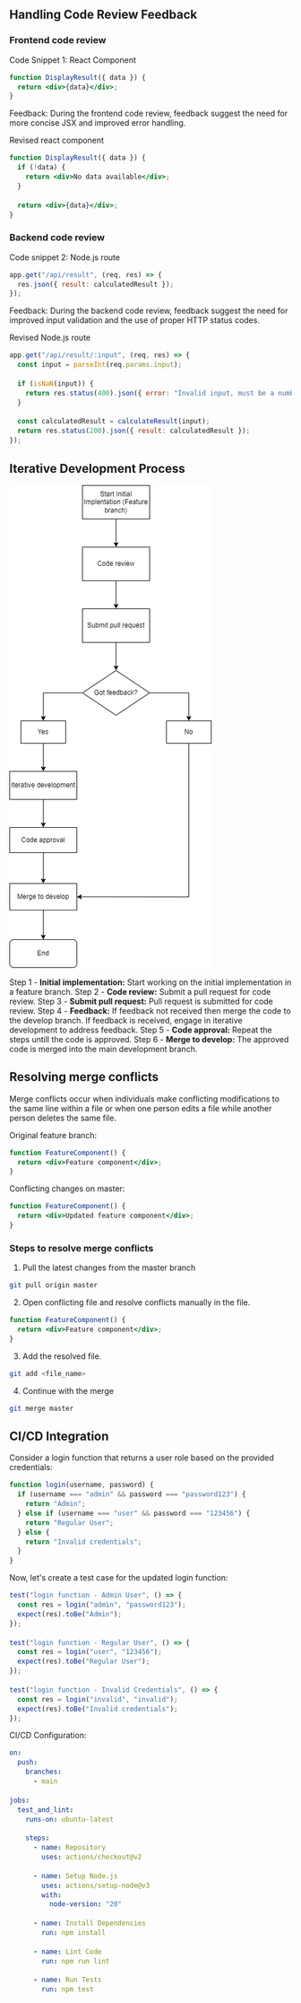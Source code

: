 ## Handling Code Review Feedback

### Frontend code review

Code Snippet 1: React Component

```jsx
function DisplayResult({ data }) {
  return <div>{data}</div>;
}
```

Feedback: During the frontend code review, feedback suggest the need for more concise JSX and improved error handling.

Revised react component

```jsx
function DisplayResult({ data }) {
  if (!data) {
    return <div>No data available</div>;
  }

  return <div>{data}</div>;
}
```

### Backend code review

Code snippet 2: Node.js route

```javascript
app.get("/api/result", (req, res) => {
  res.json({ result: calculatedResult });
});
```

Feedback: During the backend code review, feedback suggest the need for improved input validation and the use of proper HTTP status codes.

Revised Node.js route

```javascript
app.get("/api/result/:input", (req, res) => {
  const input = parseInt(req.params.input);

  if (isNaN(input)) {
    return res.status(400).json({ error: "Invalid input, must be a number." });
  }

  const calculatedResult = calculateResult(input);
  return res.status(200).json({ result: calculatedResult });
});
```

## Iterative Development Process

![Flow Chart](<Iterative development.jpg>)

Step 1 - **Initial implementation:** Start working on the initial implementation in a feature branch.
Step 2 - **Code review:** Submit a pull request for code review.
Step 3 - **Submit pull request:** Pull request is submitted for code review.
Step 4 - **Feedback:** If feedback not received then merge the code to the develop branch. If feedback is received, engage in iterative development to address feedback.
Step 5 - **Code approval:** Repeat the steps untill the code is approved.
Step 6 - **Merge to develop:** The approved code is merged into the main development branch.

## Resolving merge conflicts

Merge conflicts occur when individuals make conflicting modifications to the same line within a file or when one person edits a file while another person deletes the same file.

Original feature branch:

```jsx
function FeatureComponent() {
  return <div>Feature component</div>;
}
```

Conflicting changes on master:

```jsx
function FeatureComponent() {
  return <div>Updated feature component</div>;
}
```

### Steps to resolve merge conflicts

1. Pull the latest changes from the master branch

```bash
git pull origin master

```

2. Open conflicting file and resolve conflicts manually in the file.

```jsx
function FeatureComponent() {
  return <div>Feature component</div>;
}
```

3. Add the resolved file.

```bash
git add <file_name>
```

4. Continue with the merge

```bash
git merge master
```

## CI/CD Integration

Consider a login function that returns a user role based on the provided credentials:

```javascript
function login(username, password) {
  if (username === "admin" && password === "password123") {
    return "Admin";
  } else if (username === "user" && password === "123456") {
    return "Regular User";
  } else {
    return "Invalid credentials";
  }
}
```

Now, let's create a test case for the updated login function:

```javascript
test("login function - Admin User", () => {
  const res = login("admin", "password123");
  expect(res).toBe("Admin");
});

test("login function - Regular User", () => {
  const res = login("user", "123456");
  expect(res).toBe("Regular User");
});

test("login function - Invalid Credentials", () => {
  const res = login("invalid", "invalid");
  expect(res).toBe("Invalid credentials");
});
```

CI/CD Configuration:

```yaml
on:
  push:
    branches:
      - main

jobs:
  test_and_lint:
    runs-on: ubuntu-latest

    steps:
      - name: Repository
        uses: actions/checkout@v2

      - name: Setup Node.js
        uses: actions/setup-node@v3
        with:
          node-version: "20"

      - name: Install Dependencies
        run: npm install

      - name: Lint Code
        run: npm run lint

      - name: Run Tests
        run: npm test
```
